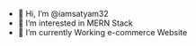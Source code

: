 - 👋 Hi, I’m @iamsatyam32
- 👀 I’m interested in MERN Stack
- 🌱 I’m currently Working e-commerce Website
